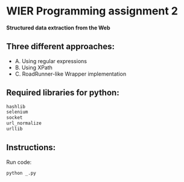 # WIER Programming assignment 2
**Structured data extraction from the Web**

## Three different approaches:
- A. Using regular expressions
- B. Using XPath
- C. RoadRunner-like Wrapper implementation

## Required libraries for python:
```sh
hashlib
selenium
socket
url_normalize
urllib
```


## Instructions:


Run code:
```sh
python _.py
```


